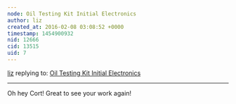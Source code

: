 ```yaml
---
node: Oil Testing Kit Initial Electronics
author: liz
created_at: 2016-02-08 03:08:52 +0000
timestamp: 1454900932
nid: 12666
cid: 13515
uid: 7
---
```




[liz](../profile/liz) replying to: [Oil Testing Kit Initial Electronics](../notes/cbreuer/02-06-2016/oil-testing-kit-initial-electronics)

----
Oh hey Cort! Great to see your work again!